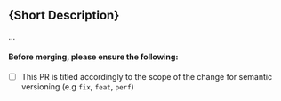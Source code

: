 ## {Short Description}

...

#### Before merging, please ensure the following:
- [ ] This PR is titled accordingly to the scope of the change for semantic versioning (e.g `fix`, `feat`, `perf`)